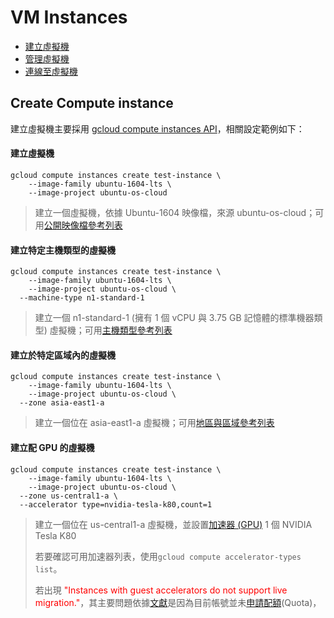 # VM Instances

+ [建立虛擬機](https://cloud.google.com/compute/docs/instances/create-start-instance?hl=zh-tw)
+ [管理虛擬機](https://cloud.google.com/compute/docs/instances/managing-instance-access?hl=zh-tw)
+ [連線至虛擬機](https://cloud.google.com/compute/docs/instances/connecting-to-instance?hl=zh-tw)

## Create Compute instance

建立虛擬機主要採用 [gcloud compute instances API](https://cloud.google.com/sdk/gcloud/reference/compute/instances/create?hl=zh-tw)，相關設定範例如下：

#### 建立虛擬機

```
gcloud compute instances create test-instance \
	--image-family ubuntu-1604-lts \
	--image-project ubuntu-os-cloud
```
> 建立一個虛擬機，依據 Ubuntu-1604 映像檔，來源 ubuntu-os-cloud；可用[公開映像檔參考列表](https://cloud.google.com/compute/docs/images#os-compute-support)

#### 建立特定主機類型的虛擬機

```
gcloud compute instances create test-instance \
	--image-family ubuntu-1604-lts \
	--image-project ubuntu-os-cloud \
  --machine-type n1-standard-1
```
> 建立一個 n1-standard-1 (擁有 1 個 vCPU 與 3.75 GB 記憶體的標準機器類型) 虛擬機；可用[主機類型參考列表](https://cloud.google.com/compute/docs/images#os-compute-support)


#### 建立於特定區域內的虛擬機

```
gcloud compute instances create test-instance \
	--image-family ubuntu-1604-lts \
	--image-project ubuntu-os-cloud \
  --zone asia-east1-a
```
> 建立一個位在 asia-east1-a 虛擬機；可用[地區與區域參考列表](https://cloud.google.com/compute/docs/regions-zones/?hl=zh-tw)

#### 建立配 GPU 的虛擬機

```
gcloud compute instances create test-instance \
	--image-family ubuntu-1604-lts \
	--image-project ubuntu-os-cloud \
  --zone us-central1-a \
  --accelerator type=nvidia-tesla-k80,count=1
```
> 建立一個位在 us-central1-a 虛擬機，並設置[加速器 (GPU)](https://cloud.google.com/sdk/gcloud/reference/compute/instances/create?hl=zh-tw#--accelerator) 1 個 NVIDIA Tesla K80
>
> 若要確認可用加速器列表，使用```gcloud compute accelerator-types list```。
>
> 若出現 <span style="color:red">"Instances with guest accelerators do not support live migration."</span>，其主要問題依據[文獻](https://groups.google.com/forum/#!topic/gce-discussion/e9K3h3fQuJk)是因為目前帳號並未[申請配額](https://cloud.google.com/compute/quotas?hl=zh-tw)(Quota)，
